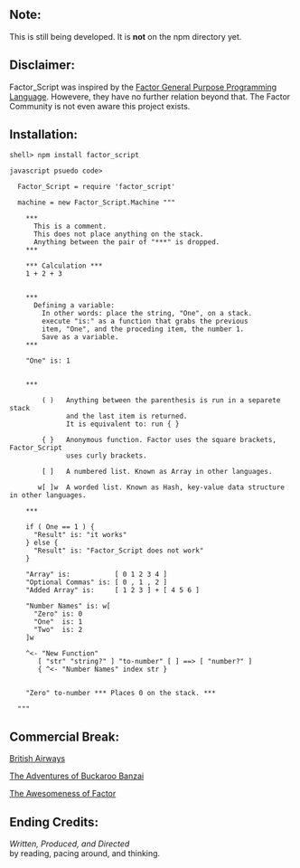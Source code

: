 Note:
----------

This is still being developed. It is **not** on the npm directory yet.

Disclaimer:
-----------

Factor\_Script was inspired by the [Factor General Purpose Programming Language](http://factorcode.org/).
Howevere, they have no further relation beyond that.  The Factor Community is not even aware this project
exists. 

Installation:
-----------------------

    shell> npm install factor_script

    javascript psuedo code>  
    
      Factor_Script = require 'factor_script'
      
      machine = new Factor_Script.Machine """
      
        ***
          This is a comment. 
          This does not place anything on the stack.
          Anything between the pair of "***" is dropped.
        ***
        
        *** Calculation ***
        1 + 2 + 3


        ***
          Defining a variable:
            In other words: place the string, "One", on a stack.
            execute "is:" as a function that grabs the previous
            item, "One", and the proceding item, the number 1.
            Save as a variable.
        ***

        "One" is: 1


        ***
        
            ( )   Anything between the parenthesis is run in a separete stack
                  and the last item is returned.
                  It is equivalent to: run { }
                  
            { }   Anonymous function. Factor uses the square brackets, Factor_Script
                  uses curly brackets.

            [ ]   A numbered list. Known as Array in other languages.

           w[ ]w  A worded list. Known as Hash, key-value data structure in other languages.
          
        ***
        
        if ( One == 1 ) {
          "Result" is: "it works"
        } else {
          "Result" is: "Factor_Script does not work"
        }

        "Array" is:           [ 0 1 2 3 4 ]
        "Optional Commas" is: [ 0 , 1 , 2 ]
        "Added Array" is:     [ 1 2 3 ] + [ 4 5 6 ]

        "Number Names" is: w[
          "Zero" is: 0
          "One"  is: 1
          "Two"  is: 2
        ]w

        ^<- "New Function"
           [ "str" "string?" ] "to-number" [ ] ==> [ "number?" ]
           { ^<- "Number Names" index str }


        "Zero" to-number *** Places 0 on the stack. ***
        
      """




Commercial Break:
-----------------

[British Airways](http://www.youtube.com/watch?v=Yxbgm9Bmkzw)

[The Adventures of Buckaroo Banzai](http://www.youtube.com/watch?feature=player_detailpage&v=8MqJ3iGBdOo#t=24s)

[The Awesomeness of Factor](http://www.youtube.com/watch?v=f_0QlhYlS8g)

<!-- http://www.amazon.com/dp/B00005JKEX/?tag=miniunicom-20 -->


Ending Credits:
--------------

*Written, Produced, and Directed* <br />
by reading, pacing around, and thinking.




